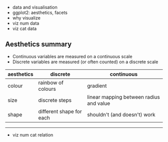 - data and visualisation
- ggplot2: aesthetics, facets
- why visualize
- viz num data
- viz cat data

## Aesthetics summary

- Continuous variables are measured on a continuous scale
- Discrete variables are measured (or often counted) on a discrete scale

aesthetics | discrete                 | continuous                              
-----------|--------------------------|-----------------------------------------
colour      | rainbow of colours        | gradient
size       | discrete steps           | linear mapping between radius and value 
shape      | different shape for each | shouldn't (and doesn't) work            

---

- viz num cat relation
